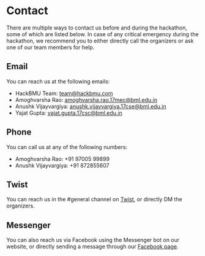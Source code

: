 # Contact
There are multiple ways to contact us before and during the hackathon, some of which are listed below. In case of any critical emergency during the hackathon, we recommend you to either directly call the organizers or ask one of our team members for help.

## Email
You can reach us at the following emails:

- HackBMU Team: team@hackbmu.com
- Amoghvarsha Rao: amoghvarsha.rao.17mec@bml.edu.in
- Anushk Vijayvargiya: anushk.vijayvargiya.17cse@bml.edu.in
- Yajat Gupta: yajat.gupta.17csc@bml.edu.in

## Phone
You can call us at any of the following numbers:

- Amoghvarsha Rao: +91 97005 99899
- Anushk Vijayvargiya: +91 872855607

## Twist
You can reach us in the #general channel on [Twist](https://twist.com/j/04c961abfd33db1ec89153e07cdfe647 "Twist"), or directly DM the organizers.

## Messenger
You can also reach us via Facebook using the Messenger bot on our website, or directly sending a message through our [Facebook page](https://www.facebook.com/HackBMU "Facebook").
